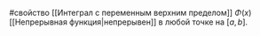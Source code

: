 #свойство 
[[Интеграл с переменным верхним пределом]] $\Phi(x)$ [[Непрерывная функция|непрерывен]] в любой точке на $[a,b]$.
